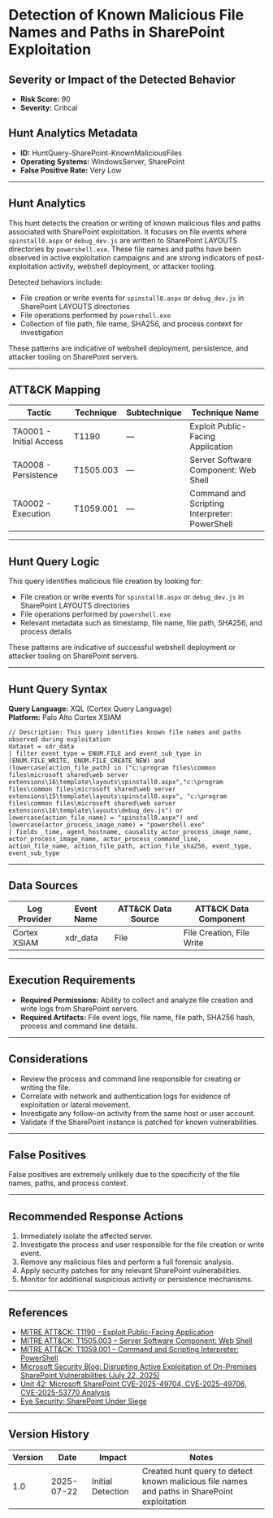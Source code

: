 # Detection of Known Malicious File Names and Paths in SharePoint Exploitation

## Severity or Impact of the Detected Behavior
- **Risk Score:** 90
- **Severity:** Critical

## Hunt Analytics Metadata

- **ID:** HuntQuery-SharePoint-KnownMaliciousFiles
- **Operating Systems:** WindowsServer, SharePoint
- **False Positive Rate:** Very Low

---

## Hunt Analytics

This hunt detects the creation or writing of known malicious files and paths associated with SharePoint exploitation. It focuses on file events where `spinstall0.aspx` or `debug_dev.js` are written to SharePoint LAYOUTS directories by `powershell.exe`. These file names and paths have been observed in active exploitation campaigns and are strong indicators of post-exploitation activity, webshell deployment, or attacker tooling.

Detected behaviors include:

- File creation or write events for `spinstall0.aspx` or `debug_dev.js` in SharePoint LAYOUTS directories
- File operations performed by `powershell.exe`
- Collection of file path, file name, SHA256, and process context for investigation

These patterns are indicative of webshell deployment, persistence, and attacker tooling on SharePoint servers.

---

## ATT&CK Mapping

| Tactic                        | Technique   | Subtechnique | Technique Name                                 |
|------------------------------|-------------|--------------|-----------------------------------------------|
| TA0001 - Initial Access       | T1190       | —            | Exploit Public-Facing Application             |
| TA0008 - Persistence         | T1505.003   | —            | Server Software Component: Web Shell           |
| TA0002 - Execution           | T1059.001   | —            | Command and Scripting Interpreter: PowerShell  |

---

## Hunt Query Logic

This query identifies malicious file creation by looking for:

- File creation or write events for `spinstall0.aspx` or `debug_dev.js` in SharePoint LAYOUTS directories
- File operations performed by `powershell.exe`
- Relevant metadata such as timestamp, file name, file path, SHA256, and process details

These patterns are indicative of successful webshell deployment or attacker tooling on SharePoint servers.

---

## Hunt Query Syntax

**Query Language:** XQL (Cortex Query Language)  
**Platform:** Palo Alto Cortex XSIAM

```xql
// Description: This query identifies known file names and paths observed during exploitation
dataset = xdr_data 
| filter event_type = ENUM.FILE and event_sub_type in (ENUM.FILE_WRITE, ENUM.FILE_CREATE_NEW) and (lowercase(action_file_path) in ("c:\program files\common files\microsoft shared\web server extensions\16\template\layouts\spinstall0.aspx","c:\program files\common files\microsoft shared\web server extensions\15\template\layouts\spinstall0.aspx", "c:\program files\common files\microsoft shared\web server extensions\16\template\layouts\debug_dev.js") or lowercase(action_file_name) = "spinstall0.aspx") and lowercase(actor_process_image_name) = "powershell.exe"
| fields _time, agent_hostname, causality_actor_process_image_name, actor_process_image_name, actor_process_command_line, action_file_name, action_file_path, action_file_sha256, event_type, event_sub_type 
```

---

## Data Sources

| Log Provider   | Event Name   | ATT&CK Data Source | ATT&CK Data Component |
|---------------|--------------|--------------------|-----------------------|
| Cortex XSIAM  | xdr_data     | File               | File Creation, File Write |

---

## Execution Requirements

- **Required Permissions:** Ability to collect and analyze file creation and write logs from SharePoint servers.
- **Required Artifacts:** File event logs, file name, file path, SHA256 hash, process and command line details.

---

## Considerations

- Review the process and command line responsible for creating or writing the file.
- Correlate with network and authentication logs for evidence of exploitation or lateral movement.
- Investigate any follow-on activity from the same host or user account.
- Validate if the SharePoint instance is patched for known vulnerabilities.

---

## False Positives

False positives are extremely unlikely due to the specificity of the file names, paths, and process context.

---

## Recommended Response Actions

1. Immediately isolate the affected server.
2. Investigate the process and user responsible for the file creation or write event.
3. Remove any malicious files and perform a full forensic analysis.
4. Apply security patches for any relevant SharePoint vulnerabilities.
5. Monitor for additional suspicious activity or persistence mechanisms.

---

## References

- [MITRE ATT&CK: T1190 – Exploit Public-Facing Application](https://attack.mitre.org/techniques/T1190/)
- [MITRE ATT&CK: T1505.003 – Server Software Component: Web Shell](https://attack.mitre.org/techniques/T1505/003/)
- [MITRE ATT&CK: T1059.001 – Command and Scripting Interpreter: PowerShell](https://attack.mitre.org/techniques/T1059/001/)
- [Microsoft Security Blog: Disrupting Active Exploitation of On-Premises SharePoint Vulnerabilities (July 22, 2025)](https://www.microsoft.com/en-us/security/blog/2025/07/22/disrupting-active-exploitation-of-on-premises-sharepoint-vulnerabilities/)
- [Unit 42: Microsoft SharePoint CVE-2025-49704, CVE-2025-49706, CVE-2025-53770 Analysis](https://unit42.paloaltonetworks.com/microsoft-sharepoint-cve-2025-49704-cve-2025-49706-cve-2025-53770/)
- [Eye Security: SharePoint Under Siege](https://research.eye.security/sharepoint-under-siege/)

---

## Version History

| Version | Date       | Impact            | Notes                                                                                      |
|---------|------------|-------------------|--------------------------------------------------------------------------------------------|
| 1.0     | 2025-07-22 | Initial Detection | Created hunt query to detect known malicious file names and paths in SharePoint exploitation |
